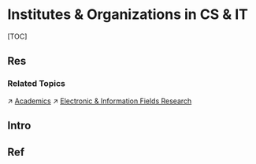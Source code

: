 # Institutes & Organizations in CS & IT

[TOC]



## Res
### Related Topics
↗ [Academics](../Academics/Academics.md)
↗ [Electronic & Information Fields Research](../🔑%20CS_Core/Electronic%20&%20Information%20Fields%20Research/Electronic%20&%20Information%20Fields%20Research.md)



## Intro



## Ref
